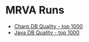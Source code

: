 # MRVA Runs

- [Charp DB Quality - top 1000](https://gist.github.com/felickz/c48def30fa5234504da58b02523c0bc6)
- [Java DB Quality - top 1000 ](https://gist.github.com/felickz/120f6ea4f3872f5e8f4b05926a29ef93)
